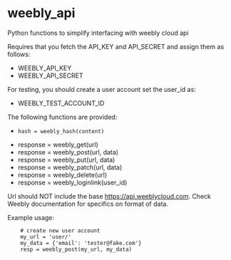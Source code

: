 # weebly_api
Python functions to simplify interfacing with weebly cloud api

Requires that you fetch the API_KEY and API_SECRET and assign them as follows:

* WEEBLY_API_KEY
* WEEBLY_API_SECRET

For testing, you should create a user account set the user_id as:

* WEEBLY_TEST_ACCOUNT_ID

The following functions are provided:

*     hash = weebly_hash(content)
* response = weebly_get(url)
* response = weebly_post(url, data)
* response = weebly_put(url, data)
* response = weebly_patch(url, data)
* response = weebly_delete(url)
* response = weebly_loginlink(user_id)

Url should NOT include the base https://api.weeblycloud.com.
Check Weebly documentation for specifics on format of data.

Example usage:

        # create new user account
        my_url = 'user/'
        my_data = {'email': 'tester@fake.com'}
        resp = weebly_post(my_url, my_data)
    
    